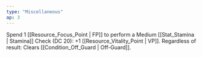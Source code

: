 ```yaml
---
type: "Miscellaneous"
ap: 3
---
```


Spend 1 [[Resource_Focus_Point | FP]] to perform a Medium [[Stat_Stamina | Stamina]] Check (DC 20): +1 [[Resource_Vitality_Point | VP]]. Regardless of result: Clears [[Condition_Off_Guard | Off-Guard]].

